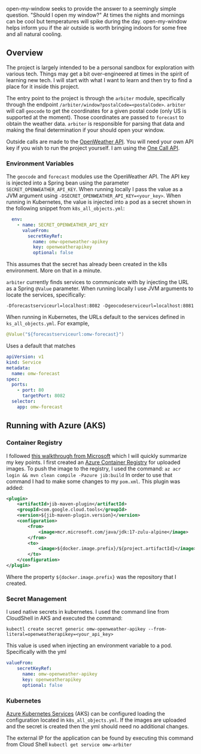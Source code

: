 open-my-window seeks to provide the answer to a seemingly simple question.  "Should I open my window?"  At times the nights and mornings can be cool but temperatures will spike during the day.  open-my-window helps inform you if the air outside is worth bringing indoors for some free and all natural cooling.

## Overview

The project is largely intended to be a personal sandbox for exploration with various tech.  Things may get a bit over-engineered at times in the spirit of learning new tech.  I will start with what I want to learn and then try to find a place for it inside this project.

The entry point to the project is through the ``arbiter`` module, specifically through the endpoint ``/arbiter/window?postalCode=<postalCode>``.  ``arbiter`` will call ``geocode`` to get the coordinates for a given postal code (only US is supported at the moment).  Those coordinates are passed to ``forecast`` to obtain the weather data.  ``arbiter`` is responsible for parsing that data and making the final determination if your should open your window.  

Outside calls are made to the [OpenWeather API](https://openweathermap.org/api).  You will need your own API key if you wish to run the project yourself.  I am using the [One Call API](https://openweathermap.org/api/one-call-3).  

### Environment Variables

The ``geocode`` and ``forecast`` modules use the OpenWeather API.  The API key is injected into a Spring bean using the parameter ``SECRET_OPENWEATHER_API_KEY``.  When running locally I pass the value as a JVM argument using ``-DSECRET_OPENWEATHER_API_KEY=<your_key>``.  When running in Kubernetes, the value is injected into a pod as a secret shown in the following snippet from ``k8s_all_objects.yml``:
```yaml
  env:
    - name: SECRET_OPENWEATHER_API_KEY
      valueFrom:
        secretKeyRef:
          name: omw-openweather-apikey
          key: openweatherapikey
          optional: false
```
This assumes that the secret has already been created in the k8s environment.  More on that in a minute.

``arbiter`` currently finds services to communicate with by injecting the URL as a Spring ``@Value`` parameter.  When running locally I use JVM arguments to locate the services, specifically:
```
-Dforecastserviceurl=localhost:8082 -Dgeocodeserviceurl=localhost:8081
```

When running in Kubernetes, the URLs default to the services defined in ``ks_all_objects.yml``.  For example, 
```java
@Value("${forecastserviceurl:omw-forecast}")
```
Uses a default that matches
```yml
apiVersion: v1
kind: Service
metadata:
  name: omw-forecast
spec:
  ports:
    - port: 80
      targetPort: 8082
  selector:
    app: omw-forecast
```


## Running with Azure (AKS)

### Container Registry

I followed [this walkthrough from Microsoft](https://docs.microsoft.com/en-us/azure/container-registry/container-registry-java-quickstart) which I will quickly summarize my key points.  I first created an [Azure Container Registry](https://azure.microsoft.com/en-us/services/container-registry/) for uploaded images.  To push the image to the registry, I used the command:
``az acr login && mvn clean compile -Pazure jib:build``
In order to use that command I had to make some changes to my ``pom.xml``.  This plugin was added:
```xml
<plugin>
    <artifactId>jib-maven-plugin</artifactId>
    <groupId>com.google.cloud.tools</groupId>
    <version>${jib-maven-plugin.version}</version>
    <configuration>
        <from>
            <image>mcr.microsoft.com/java/jdk:17-zulu-alpine</image>
        </from>
        <to>
            <image>${docker.image.prefix}/${project.artifactId}</image>
        </to>
    </configuration>
</plugin>
```
Where the property ``${docker.image.prefix}`` was the repository that I created.

### Secret Management

I used native secrets in kubernetes.  I used the command line from CloudShell in AKS and executed the command:

```kubectl create secret generic omw-openweather-apikey --from-literal=openweatherapikey=<your_api_key>```

This value is used when injecting an environment variable to a pod.  Specifically with the yml

```yml
valueFrom:
    secretKeyRef:
      name: omw-openweather-apikey
      key: openweatherapikey
      optional: false
```

### Kubernetes

[Azure Kubernetes Services](https://azure.microsoft.com/en-us/services/kubernetes-service/) (AKS) can be configured loading the configuration located in ``k8s_all_objects.yml``.  If the images are uploaded and the secret is created then the yml should need no additional changes.

The external IP for the application can be found by executing this command from Cloud Shell ``kubectl get service omw-arbiter``




